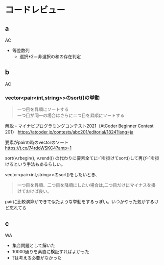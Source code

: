 
# コードレビュー

## a
AC
- 等差数列
    - 選択*2＝非選択の和の存在判定

## b
AC
  
### vector<pair<int,string>>のsort()の挙動
> 一つ目を昇順にソートする  
> 一つ目が同一の場合はさらに二つ目を昇順にソートする
  
解説 - マイナビプログラミングコンテスト2021（AtCoder Beginner Contest 201） https://atcoder.jp/contests/abc201/editorial/1824?lang=ja 
  
要素がpairの時のvectorのソート  
https://t.co/74rdoWSKC4?amp=1
  
sort(v.rbegin(), v.rend()) の代わりに要素全てに-1を掛けてsort()して再び-1を掛けるという手法もあるらしい。
  
vector<pair<int,string>>のsort()をしたいとき、
> 一つ目を昇順、二つ目を降順にしたい場合は,二つ目だけにマイナスを掛けておけば良い。
  
pairに比較演算ができて似たような挙動をするっぽい。いつかやった気がするけど忘れてら

## c 
WA
- 集合問題として解いた
- 10000通りを素直に検証すればよかった
- ?は考える必要がなかった
